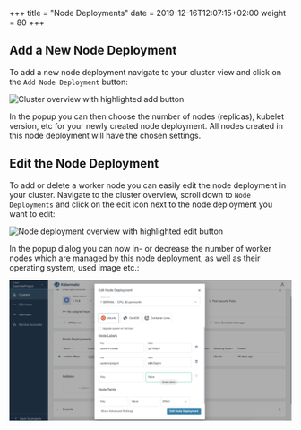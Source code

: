 +++ 
title = "Node Deployments" 
date = 2019-12-16T12:07:15+02:00 
weight = 80 
+++

## Add a New Node Deployment

To add a new node deployment navigate to your cluster view and click on the `Add Node Deployment` button:

![Cluster overview with highlighted add button](08-manage-node-deployments-overview.png)

In the popup you can then choose the number of nodes (replicas), kubelet version, etc for your newly created node deployment. All nodes created in this node deployment will have the chosen settings.

## Edit the Node Deployment

To add or delete a worker node you can easily edit the node deployment in your cluster. Navigate to the cluster overview, scroll down to `Node Deployments` and click on the edit icon next to the node deployment you want to edit:

![Node deployment overview with highlighted edit button](08-manage-node-deployments-edit.png)

In the popup dialog you can now in- or decrease the number of worker nodes which are managed by this node deployment, as well as their operating system, used image etc.:

![Node deployment overview with opened edit modal](08-manage-node-deployments-edit-dialog.png)
